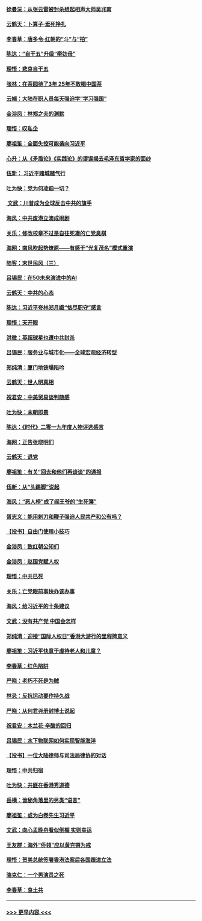 #### [徐曼沅：从张云雷被封杀想起相声大师吴兆南](../pages/nsc993/n11741816.md?t=12241544) 
#### [云鹤天：卜算子‧垂死挣扎](../pages/nsc993/n11739956.md?t=12241544) 
#### [李春草：唐多令‧红朝的“斗”与“拍”](../pages/nsc993/n11739830.md?t=12241544) 
#### [陈达：“自干五”升级“牵妨母”](../pages/nsc993/n11739724.md?t=12241544) 
#### [理悟：悲哀自干五](../pages/nsc993/n11739547.md?t=12241544) 
#### [张林：在茶园待了3年 25年不敢喝中国茶](../pages/nsc993/n11739240.md?t=12241544) 
#### [云端：大陆在职人员每天强迫学“学习强国”](../pages/nsc993/n11738735.md?t=12241544) 
#### [金浴凤：林郑之夫的渊默](../pages/nsc993/n11737735.md?t=12241544) 
#### [理悟：叹私企](../pages/nsc993/n11737715.md?t=12241544) 
#### [廖祖笙：全面失控可能袭向习近平](../pages/nsc993/n11737704.md?t=12241544) 
#### [心升：从《矛盾论》《实践论》的谬误揭去毛泽东哲学家的面纱](../pages/nsc993/n11736962.md?t=12241544) 
#### [伍新： 习近平赌城赌气行](../pages/nsc993/n11736929.md?t=12241544) 
#### [吐为快：党为何凌蹈一切？](../pages/nsc993/n11736915.md?t=12241544) 
#### [ 文武：川普成为全球反击中共的旗手](../pages/nsc993/n11736882.md?t=12241544) 
#### [海风：中共废港立澳成闹剧](../pages/nsc993/n11735857.md?t=12241544) 
#### [关乐：修改校章不过是自往死凑的亡党臭棋](../pages/nsc993/n11735097.md?t=12241544) 
#### [海网：南风吹起势燎原——有感于“光复茂名”模式重演](../pages/nsc993/n11732308.md?t=12241544) 
#### [陆客：末世民风（三）](../pages/nsc993/n11732211.md?t=12241544) 
#### [吕锡民：在5G未来演进中的AI](../pages/nsc993/n11730010.md?t=12241544) 
#### [云鹤天：中共的心态](../pages/nsc993/n11729906.md?t=12241544) 
#### [陈达：习近平夸林郑月娥“恪尽职守”感言](../pages/nsc993/n11729881.md?t=12241544) 
#### [理悟：天开眼](../pages/nsc993/n11729699.md?t=12241544) 
#### [洪微：英超球星也遭中共封杀](../pages/nsc993/n11727243.md?t=12241544) 
#### [吕锡民：服务业与城市化——全球宏观经济转型](../pages/nsc993/n11725845.md?t=12241544) 
#### [郑纯清：厦门地铁塌陷吟](../pages/nsc993/n11725813.md?t=12241544) 
#### [云鹤天：世人明真相](../pages/nsc993/n11725621.md?t=12241544) 
#### [祝君安：中美贸易谈判随感](../pages/nsc993/n11725609.md?t=12241544) 
#### [吐为快：末朝即景](../pages/nsc993/n11723365.md?t=12241544) 
#### [陈达：《时代》二零一九年度人物评选感言](../pages/nsc993/n11723337.md?t=12241544) 
#### [海网：正告张晓明们](../pages/nsc993/n11723228.md?t=12241544) 
#### [云鹤天：退党](../pages/nsc993/n11723056.md?t=12241544) 
#### [廖祖笙：有关“回去和他们再谈谈”的通报](../pages/nsc993/n11722442.md?t=12241544) 
#### [伍新：从“头踢脚”说起](../pages/nsc993/n11722429.md?t=12241544) 
#### [海风：“恶人榜”成了阎王爷的“生死簿”](../pages/nsc993/n11722272.md?t=12241544) 
#### [胥志义：能用剌刀和鞭子强迫人民共产和公有吗？](../pages/nsc993/n11720569.md?t=12241544) 
#### [【投书】自由门使用小技巧](../pages/nsc993/n11720180.md?t=12241544) 
#### [金浴凤：致红朝公知们](../pages/nsc993/n11720563.md?t=12241544) 
#### [金浴凤：赵国党赋人权](../pages/nsc993/n11720533.md?t=12241544) 
#### [理悟：中共已死](../pages/nsc993/n11720233.md?t=12241544) 
#### [关乐：亡党眼前事快办该办事](../pages/nsc993/n11719160.md?t=12241544) 
#### [海风：给习近平的十条建议](../pages/nsc993/n11717616.md?t=12241544) 
#### [文武：没有共产党 中国会怎样](../pages/nsc993/n11717584.md?t=12241544) 
#### [郑纯清：迎接“国际人权日”香港大游行的里程牌意义](../pages/nsc993/n11717417.md?t=12241544) 
#### [廖祖笙：习近平快意于虐待老人和儿童？](../pages/nsc993/n11715313.md?t=12241544) 
#### [李春草：红色陷阱](../pages/nsc993/n11715029.md?t=12241544) 
#### [严晓：老朽不死是为贼](../pages/nsc993/n11712910.md?t=12241544) 
#### [林忌：反抗运动要作持久战](../pages/nsc993/n11712623.md?t=12241544) 
#### [严晓：从何君尧册封博士说起](../pages/nsc993/n11712465.md?t=12241544) 
#### [祝君安：木兰花·辛酸的回归](../pages/nsc993/n11712381.md?t=12241544) 
#### [吕锡民：水下物联网如何实现智能海洋](../pages/nsc993/n11711158.md?t=12241544) 
#### [【投书】一位大陆律师与司法局律协的对话](../pages/nsc993/n11709675.md?t=12241544) 
#### [理悟：中共归宿](../pages/nsc993/n11710059.md?t=12241544) 
#### [吐为快：共匪在香港秀道德](../pages/nsc993/n11709979.md?t=12241544) 
#### [岳横：诡秘角落里的另类“语言”](../pages/nsc993/n11709792.md?t=12241544) 
#### [廖祖笙：或为白卷先生习近平](../pages/nsc993/n11708330.md?t=12241544) 
#### [文武：向心孟晚舟看似倒楣 实则幸运](../pages/nsc993/n11708236.md?t=12241544) 
#### [王友群：海外“侨领”应以黄克锵为戒](../pages/nsc993/n11706176.md?t=12241544) 
#### [理悟：贺美总统签署香港法案后各国跟进立法](../pages/nsc993/n11706853.md?t=12241544) 
#### [骆克仁：一个男演员之死](../pages/nsc993/n11706677.md?t=12241544) 
#### [李春草：哀土共](../pages/nsc993/n11706255.md?t=12241544) 

----
#### [ >>> 更早内容 <<< ](../indexes/nsc993-earlier.md)
